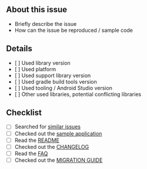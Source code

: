 ## About this issue

- Briefly describe the issue
- How can the issue be reproduced / sample code

## Details
- [ ] Used library version
- [ ] Used platform
- [ ] Used support library version
- [ ] Used gradle build tools version
- [ ] Used tooling / Android Studio version
- [ ] Other used libraries, potential conflicting libraries

## Checklist

- [ ] Searched for [similar issues](https://github.com/mikepenz/multiplatform-markdown-renderer/issues)
- [ ] Checked out the [sample application](https://github.com/mikepenz/multiplatform-markdown-renderer/tree/develop/app)
- [ ] Read the [README](https://github.com/mikepenz/multiplatform-markdown-renderer/blob/develop/README.md)
- [ ] Checked out the [CHANGELOG](https://github.com/mikepenz/multiplatform-markdown-renderer/releases)
- [ ] Read the [FAQ](https://github.com/mikepenz/multiplatform-markdown-renderer/blob/develop/FAQ.md)
- [ ] Checked out the [MIGRATION GUIDE](https://github.com/mikepenz/multiplatform-markdown-renderer/blob/develop/MIGRATION.md)
